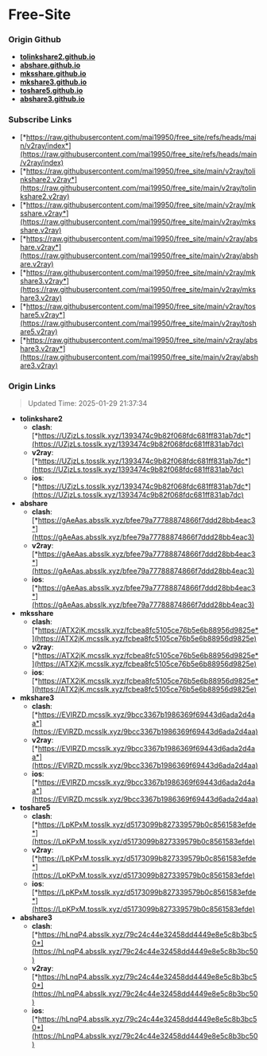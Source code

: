 # Free-Site

### Origin Github

- [**tolinkshare2.github.io**](https://github.com/tolinkshare2/tolinkshare2.github.io)
- [**abshare.github.io**](https://github.com/abshare/abshare.github.io)
- [**mksshare.github.io**](https://github.com/mksshare/mksshare.github.io)
- [**mkshare3.github.io**](https://github.com/mkshare3/mkshare3.github.io)
- [**toshare5.github.io**](https://github.com/toshare5/toshare5.github.io)
- [**abshare3.github.io**](https://github.com/abshare3/abshare3.github.io)

### Subscribe Links

- [*https://raw.githubusercontent.com/mai19950/free_site/refs/heads/main/v2ray/index*](https://raw.githubusercontent.com/mai19950/free_site/refs/heads/main/v2ray/index)
- [*https://raw.githubusercontent.com/mai19950/free_site/main/v2ray/tolinkshare2.v2ray*](https://raw.githubusercontent.com/mai19950/free_site/main/v2ray/tolinkshare2.v2ray)
- [*https://raw.githubusercontent.com/mai19950/free_site/main/v2ray/mksshare.v2ray*](https://raw.githubusercontent.com/mai19950/free_site/main/v2ray/mksshare.v2ray)
- [*https://raw.githubusercontent.com/mai19950/free_site/main/v2ray/abshare.v2ray*](https://raw.githubusercontent.com/mai19950/free_site/main/v2ray/abshare.v2ray)
- [*https://raw.githubusercontent.com/mai19950/free_site/main/v2ray/mkshare3.v2ray*](https://raw.githubusercontent.com/mai19950/free_site/main/v2ray/mkshare3.v2ray)
- [*https://raw.githubusercontent.com/mai19950/free_site/main/v2ray/toshare5.v2ray*](https://raw.githubusercontent.com/mai19950/free_site/main/v2ray/toshare5.v2ray)
- [*https://raw.githubusercontent.com/mai19950/free_site/main/v2ray/abshare3.v2ray*](https://raw.githubusercontent.com/mai19950/free_site/main/v2ray/abshare3.v2ray)

### Origin Links

> Updated Time: 2025-01-29 21:37:34

- **tolinkshare2**
  - **clash**: [*https://UZjzLs.tosslk.xyz/1393474c9b82f068fdc681ff831ab7dc*](https://UZjzLs.tosslk.xyz/1393474c9b82f068fdc681ff831ab7dc)
  - **v2ray**: [*https://UZjzLs.tosslk.xyz/1393474c9b82f068fdc681ff831ab7dc*](https://UZjzLs.tosslk.xyz/1393474c9b82f068fdc681ff831ab7dc)
  - **ios**: [*https://UZjzLs.tosslk.xyz/1393474c9b82f068fdc681ff831ab7dc*](https://UZjzLs.tosslk.xyz/1393474c9b82f068fdc681ff831ab7dc)
- **abshare**
  - **clash**: [*https://gAeAas.absslk.xyz/bfee79a77788874866f7ddd28bb4eac3*](https://gAeAas.absslk.xyz/bfee79a77788874866f7ddd28bb4eac3)
  - **v2ray**: [*https://gAeAas.absslk.xyz/bfee79a77788874866f7ddd28bb4eac3*](https://gAeAas.absslk.xyz/bfee79a77788874866f7ddd28bb4eac3)
  - **ios**: [*https://gAeAas.absslk.xyz/bfee79a77788874866f7ddd28bb4eac3*](https://gAeAas.absslk.xyz/bfee79a77788874866f7ddd28bb4eac3)
- **mksshare**
  - **clash**: [*https://ATX2jK.mcsslk.xyz/fcbea8fc5105ce76b5e6b88956d9825e*](https://ATX2jK.mcsslk.xyz/fcbea8fc5105ce76b5e6b88956d9825e)
  - **v2ray**: [*https://ATX2jK.mcsslk.xyz/fcbea8fc5105ce76b5e6b88956d9825e*](https://ATX2jK.mcsslk.xyz/fcbea8fc5105ce76b5e6b88956d9825e)
  - **ios**: [*https://ATX2jK.mcsslk.xyz/fcbea8fc5105ce76b5e6b88956d9825e*](https://ATX2jK.mcsslk.xyz/fcbea8fc5105ce76b5e6b88956d9825e)
- **mkshare3**
  - **clash**: [*https://EVIRZD.mcsslk.xyz/9bcc3367b1986369f69443d6ada2d4aa*](https://EVIRZD.mcsslk.xyz/9bcc3367b1986369f69443d6ada2d4aa)
  - **v2ray**: [*https://EVIRZD.mcsslk.xyz/9bcc3367b1986369f69443d6ada2d4aa*](https://EVIRZD.mcsslk.xyz/9bcc3367b1986369f69443d6ada2d4aa)
  - **ios**: [*https://EVIRZD.mcsslk.xyz/9bcc3367b1986369f69443d6ada2d4aa*](https://EVIRZD.mcsslk.xyz/9bcc3367b1986369f69443d6ada2d4aa)
- **toshare5**
  - **clash**: [*https://LpKPxM.tosslk.xyz/d5173099b827339579b0c8561583efde*](https://LpKPxM.tosslk.xyz/d5173099b827339579b0c8561583efde)
  - **v2ray**: [*https://LpKPxM.tosslk.xyz/d5173099b827339579b0c8561583efde*](https://LpKPxM.tosslk.xyz/d5173099b827339579b0c8561583efde)
  - **ios**: [*https://LpKPxM.tosslk.xyz/d5173099b827339579b0c8561583efde*](https://LpKPxM.tosslk.xyz/d5173099b827339579b0c8561583efde)
- **abshare3**
  - **clash**: [*https://hLnqP4.absslk.xyz/79c24c44e32458dd4449e8e5c8b3bc50*](https://hLnqP4.absslk.xyz/79c24c44e32458dd4449e8e5c8b3bc50)
  - **v2ray**: [*https://hLnqP4.absslk.xyz/79c24c44e32458dd4449e8e5c8b3bc50*](https://hLnqP4.absslk.xyz/79c24c44e32458dd4449e8e5c8b3bc50)
  - **ios**: [*https://hLnqP4.absslk.xyz/79c24c44e32458dd4449e8e5c8b3bc50*](https://hLnqP4.absslk.xyz/79c24c44e32458dd4449e8e5c8b3bc50)
